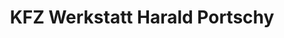 ---
title: "KFZ Werkstatt Harald Portschy"
url: /wien/kfz-werkstatt-harald-portschy/
shop: Autowerkstatt
---
